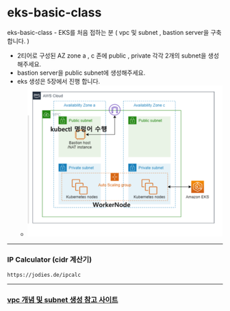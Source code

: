 # eks-basic-class
eks-basic-class - EKS를 처음 접하는 분 ( vpc 및 subnet , bastion server을 구축합니다. )
- 2티어로 구성된 AZ zone a , c 존에  public , private 각각 2개의 subnet을 생성해주세요.
- bastion server을 public subnet에 생성해주세요.
- eks 생성은 5장에서 진행 합니다.
  * ![img](./2tier-EKS.png)  

---

###  IP Calculator (cidr 계산기)
```
https://jodies.de/ipcalc
```
---

### [vpc 개념 및 subnet 생성 참고 사이트](https://velog.io/@lijahong/0%EB%B6%80%ED%84%B0-%EC%8B%9C%EC%9E%91%ED%95%98%EB%8A%94-AWS-%EA%B3%B5%EB%B6%80-EKS-%EA%B5%AC%EC%B6%95%ED%95%98%EA%B8%B0-%EA%B8%B0%EB%B3%B8-%ED%99%98%EA%B2%BD-%EA%B5%AC%EC%B6%95) 

